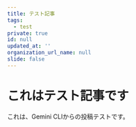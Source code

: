 ```yaml
---
title: テスト記事
tags:
  - test
private: true
id: null
updated_at: ''
organization_url_name: null
slide: false
---
```


# これはテスト記事です

これは、Gemini CLIからの投稿テストです。
